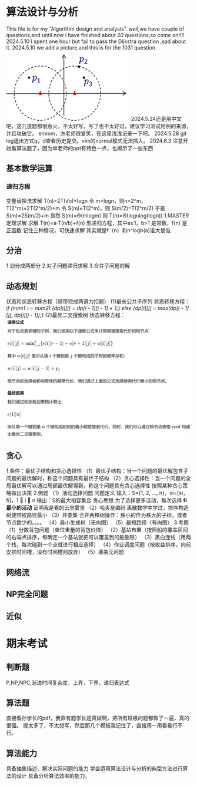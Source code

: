 # 算法设计与分析
This file is for my “Algorithm design and analysis”.
well,we have couple of questions,and until now i have finished about 20 questions,so come on!!!!
2024.5.10 I spent one hour but fail to pass the Dijkstra question ,sad about it.
2024.5.10 we add a picture,and this is for the 1031 question.![alt text](image.png)
2024.5.24还是用中文吧，这几道题都很惹火，不太好写，写了也不太好过，建议学习测试用例的来源，并且攻破它。
emmm，方老师很爱笑，在这里浅浅记录一下吧。
2024.5.28 git log退出方式q，d查看历史提交。vim的normal模式无法插入。
2024.6.3 注意开始看算法题了，因为单老师的ppt有特色一点，也揭示了一些东西
## 基本数学运算
### 递归方程
变量替换法求解
T(n)=2T(√n)+logn
令 m=logn，则n=2^m， T(2^m)=2T(2^m/2)+m
令 S(m)=T(2^m)，则 S(m/2)=T(2^m/2)
于是 S(m)=2S(m/2)+m
显然 S(m)=Θ(mlogm)
则 T(n)=Θ(lognlog(logn))
1.MASTER定理求解
求解 T(n)=a∙T(n/b)+f(n) 型递归方程，其中a≥1，b>1 是常数，f(n) 是正函数
记住三种情况，可快速求解
其实就是f（n）和n^logb(a)谁大是谁
## 分治
1.划分成两部分
2.对子问题递归求解
3.合并子问题的解
## 动态规划
状态和状态转移方程（顺带完成两道力扣题）
(1)最长公共子序列
状态转移方程：*if (num1 == num2) {dp[i][j] = dp[i - 1][j - 1] + 1;} else {dp[i][j] = max(dp[i - 1][j], dp[i][j - 1]);}*
(2)最优二叉搜索树
状态转移方程：![alt text](image-1.png)
## 贪心
1.条件：最优子结构和贪心选择性
（1）最优子结构：当一个问题的最优解包含子问题的最优解时，称这个问题具有最优子结构
（2）贪心选择性：当一个问题的全局最优解可以通过局部最优解得到，称这个问题具有贪心选择性
按照某种贪心策略做出决策
2.例题
（1）活动选择问题
问题定义
输入：S={1, 2, …, n}，xi=[si，fi]，1  i  n
输出：S的最大相容集合
贪心思想
为了选择更多活动，每次选择 **fi 最小的活动**
证明我是看的云里雾里
（2）哈夫曼编码
离散数学中学过，排序构造树使带权路径最小
（3）并查集
合并两棵树操作：秩小的作为秩大的子树，或者节点数少的。。。。
（4）最小生成树（无向图）
（5）最短路径（有向图）
3.考题
（1）分数背包问题（单位重量的背包价值）
（2）基站布置（按照船的覆盖区间的右端点排序，每确定一个基站就把可以覆盖到的船删除）
（3）黑白连线（用两个栈，每次碰到一个点就进行相应选择）
（4）作业调度问题（按收益排序，向前安排时间槽，没有时间槽则放弃）
（5）凑美元问题
## 网络流
## NP完全问题
## 近似
# 期末考试
## 判断题
P,NP,NPC,渐进时间复杂度，上界，下界，递归表达式
## 算法题
直接看孙学长的pdf，我靠有题学长是真做啊，把所有班级的题都做了一遍，真的很强。
提太多了，不太想写，然后那几个模板我记住了，直接用一用看看行不行。
## 算法能力
具备抽象描述、解决实际问题的能力
学会运用算法设计与分析的典型方法进行算法的设计
具备分析算法效率的能力。



